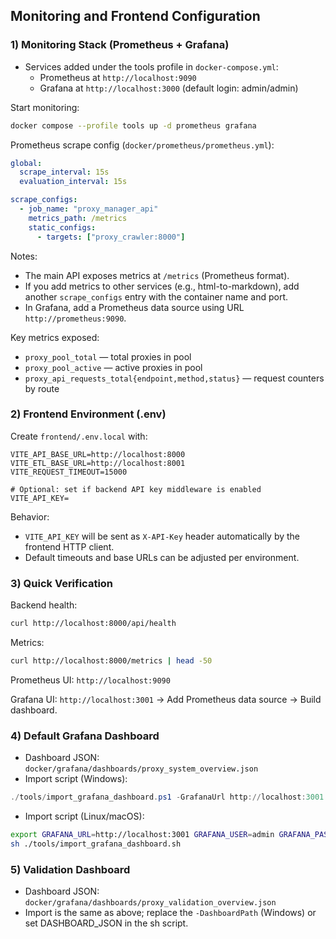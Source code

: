 ## Monitoring and Frontend Configuration

### 1) Monitoring Stack (Prometheus + Grafana)

- Services added under the tools profile in `docker-compose.yml`:
  - Prometheus at `http://localhost:9090`
  - Grafana at `http://localhost:3000` (default login: admin/admin)

Start monitoring:

```bash
docker compose --profile tools up -d prometheus grafana
```

Prometheus scrape config (`docker/prometheus/prometheus.yml`):

```yaml
global:
  scrape_interval: 15s
  evaluation_interval: 15s

scrape_configs:
  - job_name: "proxy_manager_api"
    metrics_path: /metrics
    static_configs:
      - targets: ["proxy_crawler:8000"]
```

Notes:

- The main API exposes metrics at `/metrics` (Prometheus format).
- If you add metrics to other services (e.g., html-to-markdown), add another `scrape_configs` entry with the container name and port.
- In Grafana, add a Prometheus data source using URL `http://prometheus:9090`.

Key metrics exposed:

- `proxy_pool_total` — total proxies in pool
- `proxy_pool_active` — active proxies in pool
- `proxy_api_requests_total{endpoint,method,status}` — request counters by route

### 2) Frontend Environment (.env)

Create `frontend/.env.local` with:

```
VITE_API_BASE_URL=http://localhost:8000
VITE_ETL_BASE_URL=http://localhost:8001
VITE_REQUEST_TIMEOUT=15000

# Optional: set if backend API key middleware is enabled
VITE_API_KEY=
```

Behavior:

- `VITE_API_KEY` will be sent as `X-API-Key` header automatically by the frontend HTTP client.
- Default timeouts and base URLs can be adjusted per environment.

### 3) Quick Verification

Backend health:

```bash
curl http://localhost:8000/api/health
```

Metrics:

```bash
curl http://localhost:8000/metrics | head -50
```

Prometheus UI: `http://localhost:9090`

Grafana UI: `http://localhost:3001` → Add Prometheus data source → Build dashboard.

### 4) Default Grafana Dashboard

- Dashboard JSON: `docker/grafana/dashboards/proxy_system_overview.json`
- Import script (Windows):

```powershell
./tools/import_grafana_dashboard.ps1 -GrafanaUrl http://localhost:3001 -User admin -Pass admin -DashboardPath docker/grafana/dashboards/proxy_system_overview.json
```

- Import script (Linux/macOS):

```bash
export GRAFANA_URL=http://localhost:3001 GRAFANA_USER=admin GRAFANA_PASS=admin
sh ./tools/import_grafana_dashboard.sh
```

### 5) Validation Dashboard

- Dashboard JSON: `docker/grafana/dashboards/proxy_validation_overview.json`
- Import is the same as above; replace the `-DashboardPath` (Windows) or set DASHBOARD_JSON in the sh script.
